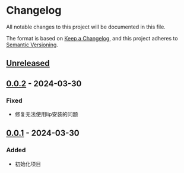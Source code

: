# Changelog

All notable changes to this project will be documented in this file.

The format is based on [Keep a Changelog](https://keepachangelog.com/en/1.0.0/),
and this project adheres to [Semantic Versioning](https://semver.org/spec/v2.0.0.html).

## [Unreleased]

## [0.0.2] - 2024-03-30

### Fixed

- 修复无法使用lip安装的问题

## [0.0.1] - 2024-03-30

### Added

- 初始化项目

[Unreleased]: https://github.com/Dofes/ContentLogBlocker/compare/v0.0.2...HEAD
[0.0.2]: https://github.com/Dofes/ContentLogBlocker/compare/v0.0.1...v0.0.2
[0.0.1]: https://github.com/Dofes/ContentLogBlocker/releases/tag/v0.0.1